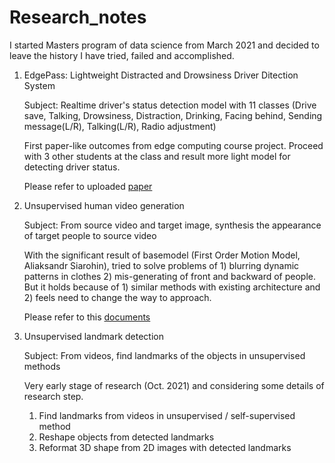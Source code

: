 # Research_notes

I started Masters program of data science from March 2021 and decided to leave the history I have tried, failed and accomplished.

1. EdgePass: Lightweight Distracted and Drowsiness Driver Ditection System

   Subject: Realtime driver's status detection model with 11 classes 
   (Drive save, Talking, Drowsiness, Distraction, Drinking, Facing behind, Sending message(L/R), Talking(L/R), Radio adjustment)
   
   First paper-like outcomes from edge computing course project.
   Proceed with 3 other students at the class and result more light model for detecting driver status.

   Please refer to uploaded [paper](EdgePass/EdgePass__Lightweight_Distracted_and_Drowsiness_Driver_Detection_System.pdf)
   
   
2. Unsupervised human video generation

   Subject: From source video and target image, synthesis the appearance of target people to source video
   
   With the significant result of basemodel (First Order Motion Model, Aliaksandr Siarohin), 
   tried to solve problems of 1) blurring dynamic patterns in clothes 2) mis-generating of front and backward of people.
   But it holds because of 1) similar methods with existing architecture and 2) feels need to change the way to approach.

   Please refer to this [documents](Unsupervised_video_generation/research_readme.md)
  
  
3. Unsupervised landmark detection

   Subject: From videos, find landmarks of the objects in unsupervised methods
   
   Very early stage of research (Oct. 2021) and considering some details of research step.
   1) Find landmarks from videos in unsupervised / self-supervised method
   2) Reshape objects from detected landmarks
   3) Reformat 3D shape from 2D images with detected landmarks 
  

